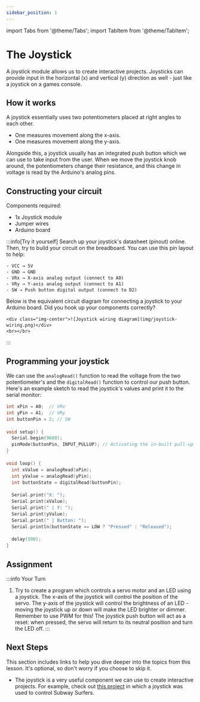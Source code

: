 ```yaml
---
sidebar_position: 1
---
```


import Tabs from '@theme/Tabs';
import TabItem from '@theme/TabItem';

# The Joystick

A joystick module allows us to create interactive projects. Joysticks can provide input in the horizontal (x) and vertical (y) direction as well - just like a joystick on a games console. 

## How it works

A joystick essentially uses two potentiometers placed at right angles to each other.
- One measures movement along the x-axis.
- One measures movement along the y-axis.

Alongside this, a joystick usually has an integrated push button which we can use to take input from the user. When we move the joystick knob around, the potentiometers change their resistance, and this change in voltage is read by the Arduino's analog pins. 

## Constructing your circuit

Components required:
- 1x Joystick module
- Jumper wires
- Arduino board

:::info[Try it yourself]
<Tabs>
  <TabItem value="problem" label="Problem">
    Search up your joystick's datasheet (pinout) online. Then, try to build your circuit on the breadboard. You can use this pin layout to help:

    - VCC → 5V
    - GND → GND
    - VRx → X-axis analog output (connect to A0)
    - VRy → Y-axis analog output (connect to A1)
    - SW → Push button digital output (connect to D2) 
  </TabItem>
  <TabItem value="solution" label="Solution">
    Below is the equivalent circuit diagram for connecting a joystick to your Arduino board. Did you hook up your components correctly?

    <div class="img-center">![Joystick wiring diagram](img/joystick-wiring.png)</div>
    <br></br>
  </TabItem>
</Tabs>
:::

## Programming your joystick

We can use the `analogRead()` function to read the voltage from the two potentiometer's and the `digitalRead()` function to control our push button. Here's an example sketch to read the joystick's values and print it to the serial monitor:

```cpp
int xPin = A0;  // VRx
int yPin = A1;  // VRy
int buttonPin = 2; // SW

void setup() {
  Serial.begin(9600);
  pinMode(buttonPin, INPUT_PULLUP); // Activating the in-built pull-up resistor
}

void loop() {
  int xValue = analogRead(xPin);
  int yValue = analogRead(yPin);
  int buttonState = digitalRead(buttonPin);

  Serial.print("X: ");
  Serial.print(xValue);
  Serial.print(" | Y: ");
  Serial.print(yValue);
  Serial.print(" | Button: ");
  Serial.println(buttonState == LOW ? "Pressed" : "Released");

  delay(500);
}
```

## Assignment 

:::info Your Turn
1. Try to create a program which controls a servo motor and an LED using a joystick. The x-axis of the joystick will control the position of the servo. The y-axis of the joystick will control the brightness of an LED - moving the joystick up or down will make the LED brighter or dimmer. Remember to use PWM for this! The joystick push button will act as a reset: when pressed, the servo will return to its neutral position and turn the LED off. 
:::

## Next Steps

This section includes links to help you dive deeper into the topics from this lesson. It's optional, so don't worry if you choose to skip it.

- The joystick is a very useful component we can use to create interactive projects. For example, check out [this project](https://www.instructables.com/Joystick-Game-Controller-Using-Arduino-UNO/) in which a joystick was used to control Subway Surfers.